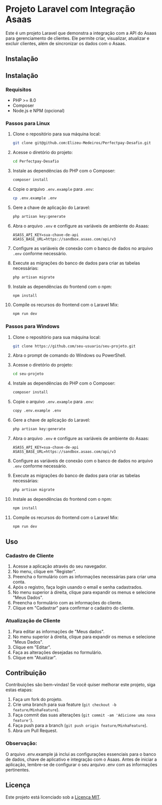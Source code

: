 # Projeto Laravel com Integração Asaas

Este é um projeto Laravel que demonstra a integração com a API do Asaas para gerenciamento de clientes. Ele permite criar, visualizar, atualizar e excluir clientes, além de sincronizar os dados com o Asaas.

## Instalação

## Instalação

### Requisitos

- PHP >= 8.0
- Composer
- Node.js e NPM (opcional)

### Passos para Linux

1. Clone o repositório para sua máquina local:

    ```bash
    git clone git@github.com:Elizeu-Medeiros/Perfectpay-Desafio.git
    ```

2. Acesse o diretório do projeto:

    ```bash
    cd Perfectpay-Desafio
    ```

3. Instale as dependências do PHP com o Composer:

    ```bash
    composer install
    ```

4. Copie o arquivo `.env.example` para `.env`:

    ```bash
    cp .env.example .env
    ```

5. Gere a chave de aplicação do Laravel:

    ```bash
    php artisan key:generate
    ```

6. Abra o arquivo `.env` e configure as variáveis de ambiente do Asaas:

    ```
    ASASS_API_KEY=sua-chave-de-api
    ASASS_BASE_URL=https://sandbox.asaas.com/api/v3
    ```

7. Configure as variáveis de conexão com o banco de dados no arquivo `.env` conforme necessário.

8. Execute as migrações do banco de dados para criar as tabelas necessárias:

    ```bash
    php artisan migrate
    ```

9. Instale as dependências do frontend com o npm:

    ```bash
    npm install
    ```

10. Compile os recursos do frontend com o Laravel Mix:

    ```bash
    npm run dev
    ```

### Passos para Windows

1. Clone o repositório para sua máquina local:

    ```bash
    git clone https://github.com/seu-usuario/seu-projeto.git
    ```

2. Abra o prompt de comando do Windows ou PowerShell.

3. Acesse o diretório do projeto:

    ```bash
    cd seu-projeto
    ```

4. Instale as dependências do PHP com o Composer:

    ```bash
    composer install
    ```

5. Copie o arquivo `.env.example` para `.env`:

    ```bash
    copy .env.example .env
    ```

6. Gere a chave de aplicação do Laravel:

    ```bash
    php artisan key:generate
    ```

7. Abra o arquivo `.env` e configure as variáveis de ambiente do Asaas:

    ```
    ASASS_API_KEY=sua-chave-de-api
    ASASS_BASE_URL=https://sandbox.asaas.com/api/v3
    ```

8. Configure as variáveis de conexão com o banco de dados no arquivo `.env` conforme necessário.

9. Execute as migrações do banco de dados para criar as tabelas necessárias:

    ```bash
    php artisan migrate
    ```

10. Instale as dependências do frontend com o npm:

    ```bash
    npm install
    ```

11. Compile os recursos do frontend com o Laravel Mix:

    ```bash
    npm run dev
    ```

## Uso

### Cadastro de Cliente

1. Acesse a aplicação através do seu navegador.
2. No menu, clique em "Register".
3. Preencha o formulário com as informações necessárias para criar uma conta.
4. Após o registro, faça login usando o email e senha cadastrados.
5. No menu superior à direita, clique para expandir os menus e selecione "Meus Dados".
6. Preencha o formulário com as informações do cliente.
7. Clique em "Cadastrar" para confirmar o cadastro do cliente.

### Atualização de Cliente

1. Para editar as informações de "Meus dados".
2. No menu superior à direita, clique para expandir os menus e selecione "Meus Dados".
2. Clique em "Editar".
3. Faça as alterações desejadas no formulário.
4. Clique em "Atualizar".

## Contribuição

Contribuições são bem-vindas! Se você quiser melhorar este projeto, siga estas etapas:

1. Faça um fork do projeto.
2. Crie uma branch para sua feature (`git checkout -b feature/MinhaFeature`).
3. Faça commit das suas alterações (`git commit -am 'Adicione uma nova feature'`).
4. Faça push para a branch (`git push origin feature/MinhaFeature`).
5. Abra um Pull Request.


### Observação: 

O arquivo .env.example já inclui as configurações essenciais para o banco de dados, chave de aplicativo e integração com o Asaas. Antes de iniciar a aplicação, lembre-se de configurar o seu arquivo .env com as informações pertinentes.


## Licença

Este projeto está licenciado sob a [Licença MIT](LICENSE).
